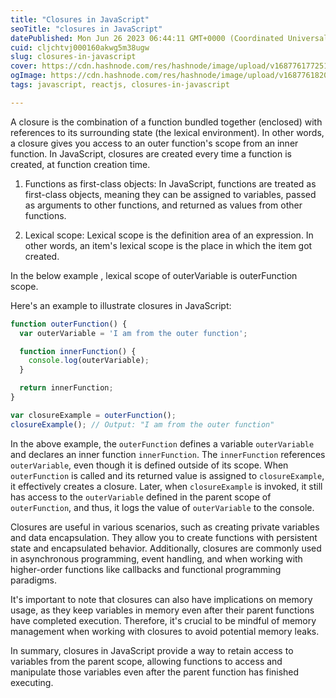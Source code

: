 ```yaml
---
title: "Closures in JavaScript"
seoTitle: "closures in JavaScript"
datePublished: Mon Jun 26 2023 06:44:11 GMT+0000 (Coordinated Universal Time)
cuid: cljchtvj000160akwg5m38ugw
slug: closures-in-javascript
cover: https://cdn.hashnode.com/res/hashnode/image/upload/v1687761772515/375ce6e1-7abb-4fa3-a777-a855a1380522.png
ogImage: https://cdn.hashnode.com/res/hashnode/image/upload/v1687761820546/0b2b900b-5199-4f49-ba12-9bd439d33dd4.png
tags: javascript, reactjs, closures-in-javascript

---
```


A closure is the combination of a function bundled together (enclosed) with references to its surrounding state (the lexical environment). In other words, a closure gives you access to an outer function's scope from an inner function. In JavaScript, closures are created every time a function is created, at function creation time.

1. Functions as first-class objects: In JavaScript, functions are treated as first-class objects, meaning they can be assigned to variables, passed as arguments to other functions, and returned as values from other functions.
    
2. Lexical scope: Lexical scope is the definition area of an expression. In other words, an item's lexical scope is the place in which the item got created.
    

In the below example , lexical scope of outerVariable is outerFunction scope.

Here's an example to illustrate closures in JavaScript:

```javascript
function outerFunction() {
  var outerVariable = 'I am from the outer function';

  function innerFunction() {
    console.log(outerVariable);
  }

  return innerFunction;
}

var closureExample = outerFunction();
closureExample(); // Output: "I am from the outer function"
```

In the above example, the `outerFunction` defines a variable `outerVariable` and declares an inner function `innerFunction`. The `innerFunction` references `outerVariable`, even though it is defined outside of its scope. When `outerFunction` is called and its returned value is assigned to `closureExample`, it effectively creates a closure. Later, when `closureExample` is invoked, it still has access to the `outerVariable` defined in the parent scope of `outerFunction`, and thus, it logs the value of `outerVariable` to the console.

Closures are useful in various scenarios, such as creating private variables and data encapsulation. They allow you to create functions with persistent state and encapsulated behavior. Additionally, closures are commonly used in asynchronous programming, event handling, and when working with higher-order functions like callbacks and functional programming paradigms.

It's important to note that closures can also have implications on memory usage, as they keep variables in memory even after their parent functions have completed execution. Therefore, it's crucial to be mindful of memory management when working with closures to avoid potential memory leaks.

In summary, closures in JavaScript provide a way to retain access to variables from the parent scope, allowing functions to access and manipulate those variables even after the parent function has finished executing.